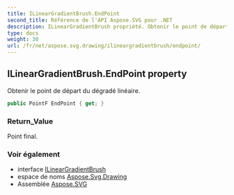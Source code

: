 ```yaml
---
title: ILinearGradientBrush.EndPoint
second_title: Référence de l'API Aspose.SVG pour .NET
description: ILinearGradientBrush propriété. Obtenir le point de départ du dégradé linéaire.
type: docs
weight: 30
url: /fr/net/aspose.svg.drawing/ilineargradientbrush/endpoint/
---
```

## ILinearGradientBrush.EndPoint property

Obtenir le point de départ du dégradé linéaire.

```csharp
public PointF EndPoint { get; }
```

### Return_Value

Point final.

### Voir également

* interface [ILinearGradientBrush](../)
* espace de noms [Aspose.Svg.Drawing](../../ilineargradientbrush/)
* Assemblée [Aspose.SVG](../../../)



